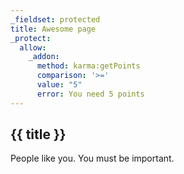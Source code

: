 ```yaml
---
_fieldset: protected
title: Awesome page
_protect:
  allow:
    _addon:
      method: karma:getPoints
      comparison: '>='
      value: "5"
      error: You need 5 points
---
```

## {{ title }}
People like you. You must be important.